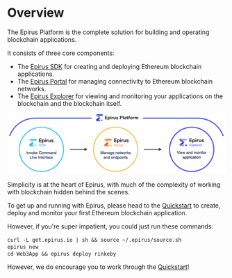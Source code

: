 # Overview

The Epirus Platform is the complete solution for building and operating blockchain applications. 

It consists of three core components:

- The [Epirus SDK](/sdk) for creating and deploying Ethereum blockchain applications.
- The [Epirus Portal](/portal) for managing connectivity to Ethereum blockchain networks.
- The [Epirus Explorer](/explorer) for viewing and monitoring your applications on the blockchain and the blockchain itself.

![Epirus Platform](./img/epirus_platform.png)

Simplicity is at the heart of Epirus, with much of the complexity of working with blockchain hidden behind the scenes.

To get up and running with Epirus, please head to the [Quickstart](quickstart.md) to create, deploy and monitor your first Ethereum blockchain application.

However, if you're super impatient, you could just run these commands:

``` shell
curl -L get.epirus.io | sh && source ~/.epirus/source.sh
epirus new
cd Web3App && epirus deploy rinkeby
```

However, we do encourage you to work through the [Quickstart](quickstart.md)!